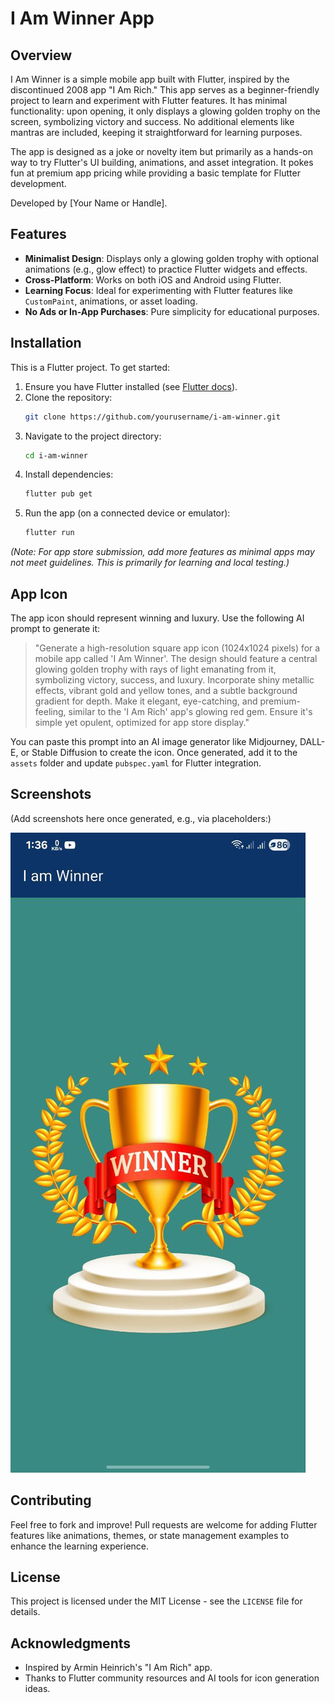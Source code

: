 # I Am Winner App

## Overview

I Am Winner is a simple mobile app built with Flutter, inspired by the discontinued 2008 app "I Am Rich." This app serves as a beginner-friendly project to learn and experiment with Flutter features. It has minimal functionality: upon opening, it only displays a glowing golden trophy on the screen, symbolizing victory and success. No additional elements like mantras are included, keeping it straightforward for learning purposes.

The app is designed as a joke or novelty item but primarily as a hands-on way to try Flutter's UI building, animations, and asset integration. It pokes fun at premium app pricing while providing a basic template for Flutter development.

Developed by [Your Name or Handle].

## Features

*   **Minimalist Design**: Displays only a glowing golden trophy with optional animations (e.g., glow effect) to practice Flutter widgets and effects.
*   **Cross-Platform**: Works on both iOS and Android using Flutter.
*   **Learning Focus**: Ideal for experimenting with Flutter features like `CustomPaint`, animations, or asset loading.
*   **No Ads or In-App Purchases**: Pure simplicity for educational purposes.

## Installation

This is a Flutter project. To get started:

1.  Ensure you have Flutter installed (see [Flutter docs](https://docs.flutter.dev/get-started/install)).
2.  Clone the repository:
    ```bash
    git clone https://github.com/yourusername/i-am-winner.git
    ```
3.  Navigate to the project directory:
    ```bash
    cd i-am-winner
    ```
4.  Install dependencies:
    ```bash
    flutter pub get
    ```
5.  Run the app (on a connected device or emulator):
    ```bash
    flutter run
    ```

*(Note: For app store submission, add more features as minimal apps may not meet guidelines. This is primarily for learning and local testing.)*

## App Icon

The app icon should represent winning and luxury. Use the following AI prompt to generate it:

> "Generate a high-resolution square app icon (1024x1024 pixels) for a mobile app called 'I Am Winner'. The design should feature a central glowing golden trophy with rays of light emanating from it, symbolizing victory, success, and luxury. Incorporate shiny metallic effects, vibrant gold and yellow tones, and a subtle background gradient for depth. Make it elegant, eye-catching, and premium-feeling, similar to the 'I Am Rich' app's glowing red gem. Ensure it's simple yet opulent, optimized for app store display."

You can paste this prompt into an AI image generator like Midjourney, DALL-E, or Stable Diffusion to create the icon. Once generated, add it to the `assets` folder and update `pubspec.yaml` for Flutter integration.

## Screenshots

(Add screenshots here once generated, e.g., via placeholders:)

![Screenshot of the app](image.png)


## Contributing

Feel free to fork and improve! Pull requests are welcome for adding Flutter features like animations, themes, or state management examples to enhance the learning experience.

## License

This project is licensed under the MIT License - see the `LICENSE` file for details.

## Acknowledgments

*   Inspired by Armin Heinrich's "I Am Rich" app.
*   Thanks to Flutter community resources and AI tools for icon generation ideas.
